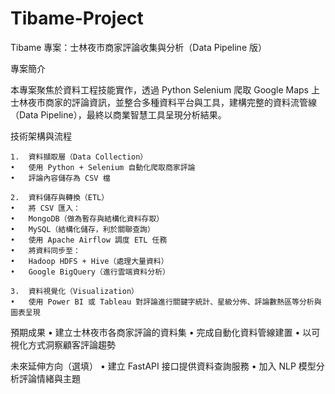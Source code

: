 # Tibame-Project 

Tibame 專案：士林夜市商家評論收集與分析（Data Pipeline 版）

專案簡介

本專案聚焦於資料工程技能實作，透過 Python Selenium 爬取 Google Maps 上士林夜市商家的評論資訊，並整合多種資料平台與工具，建構完整的資料流管線（Data Pipeline），最終以商業智慧工具呈現分析結果。

技術架構與流程

	1.	資料擷取層（Data Collection）
	•	使用 Python + Selenium 自動化爬取商家評論
	•	評論內容儲存為 CSV 檔

	2.	資料儲存與轉換（ETL）
	•	將 CSV 匯入：
	•	MongoDB（做為暫存與結構化資料存取）
	•	MySQL（結構化儲存，利於關聯查詢）
	•	使用 Apache Airflow 調度 ETL 任務
	•	將資料同步至：
	•	Hadoop HDFS + Hive（處理大量資料）
	•	Google BigQuery（進行雲端資料分析）

	3.	資料視覺化（Visualization）
	•	使用 Power BI 或 Tableau 對評論進行關鍵字統計、星級分佈、評論數熱區等分析與圖表呈現


預期成果
	•	建立士林夜市各商家評論的資料集
	•	完成自動化資料管線建置
	•	以可視化方式洞察顧客評論趨勢


未來延伸方向（選填）
	•	建立 FastAPI 接口提供資料查詢服務
	•	加入 NLP 模型分析評論情緒與主題

